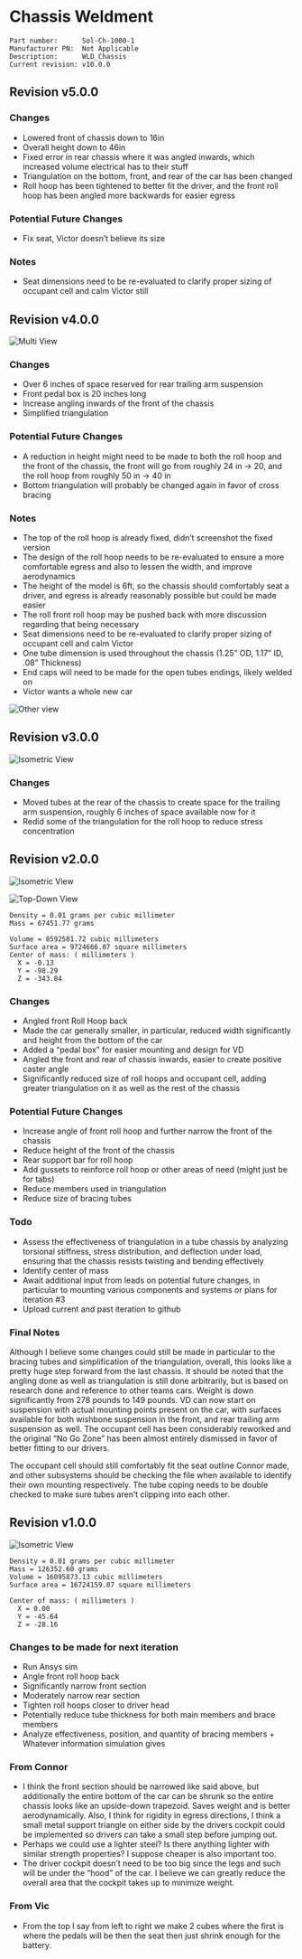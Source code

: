 # Chassis Weldment

```
Part number:      Sol-Ch-1000-1
Manufacturer PN:  Not Applicable
Description:      WLD_Chassis
Current revision: v10.0.0
```

## Revision v5.0.0

### Changes
- Lowered front of chassis down to 16in
- Overall height down to 46in
- Fixed error in rear chassis where it was angled inwards, which increased volume electrical has to their stuff
- Triangulation on the bottom, front, and rear of the car has been changed
- Roll hoop has been tightened to better fit the driver, and the front roll hoop has been angled more backwards for easier egress

### Potential Future Changes
- Fix seat, Victor doesn’t believe its size

### Notes
- Seat dimensions need to be re-evaluated to clarify proper sizing of occupant cell and calm Victor still

## Revision v4.0.0

![Multi View](./media/Sol-Ch-1000-1-v4.0.0-media-1.png)

### Changes
- Over 6 inches of space reserved for rear trailing arm suspension
- Front pedal box is 20 inches long
- Increase angling inwards of the front of the chassis
- Simplified triangulation

### Potential Future Changes
- A reduction in height might need to be made to both the roll hoop and the front of the chassis, the front will go from roughly 24 in → 20, and the roll hoop from roughly 50 in → 40 in
- Bottom triangulation will probably be changed again in favor of cross bracing

### Notes
- The top of the roll hoop is already fixed, didn’t screenshot the fixed version
- The design of the roll hoop needs to be re-evaluated to ensure a more comfortable egress and also to lessen the width, and improve aerodynamics
- The height of the model is 6ft, so the chassis should comfortably seat a driver, and egress is already reasonably possible but could be made easier
- The roll front roll hoop may be pushed back with more discussion regarding that being necessary
- Seat dimensions need to be re-evaluated to clarify proper sizing of occupant cell and calm Victor
- One tube dimension is used throughout the chassis (1.25” OD, 1.17” ID, .08” Thickness)
- End caps will need to be made for the open tubes endings, likely welded on
- Victor wants a whole new car

![Other view](./media/Sol-Ch-1000-1-v4.0.0-media-2.png)

## Revision v3.0.0

![Isometric View](./media/Sol-Ch-1000-1-v3.0.0-media-1.png)

### Changes
- Moved tubes at the rear of the chassis to create space for the trailing arm suspension, roughly 6 inches of space available now for it
- Redid some of the triangulation for the roll hoop to reduce stress concentration


## Revision v2.0.0

![Isometric View](./media/Sol-Ch-1000-1-v2.0.0-media-1.png)

![Top-Down View](./media/Sol-Ch-1000-1-v2.0.0-media-2.png)

```
Density = 0.01 grams per cubic millimeter
Mass = 67451.77 grams

Volume = 8592581.72 cubic millimeters
Surface area = 9724666.07 square millimeters 
Center of mass: ( millimeters )
  X = -0.13
  Y = -98.29
  Z = -343.84
```

### Changes
- Angled front Roll Hoop back
- Made the car generally smaller, in particular, reduced width significantly and height from the bottom of the car
- Added a “pedal box” for easier mounting and design for VD
- Angled the front and rear of chassis inwards, easier to create positive caster angle
- Significantly reduced size of roll hoops and occupant cell, adding greater triangulation on it as well as the rest of the chassis

### Potential Future Changes
- Increase angle of front roll hoop and further narrow the front of the chassis
- Reduce height of the front of the chassis
- Rear support bar for roll hoop
- Add gussets to reinforce roll hoop or other areas of need (might just be for tabs)
- Reduce members used in triangulation
- Reduce size of bracing tubes

### Todo
- Assess the effectiveness of triangulation in a tube chassis by analyzing torsional stiffness, stress distribution, and deflection under load, ensuring that the chassis resists twisting and bending effectively
- Identify center of mass
- Await additional input from leads on potential future changes, in particular to mounting various components and systems or plans for iteration #3
- Upload current and past iteration to github

### Final Notes
Although I believe some changes could still be made in particular to the bracing tubes and simplification of the triangulation, overall, this looks like a pretty huge step forward from the last chassis. It should be noted that the angling done as well as triangulation is still done arbitrarily, but is based on research done and reference to other teams cars. Weight is down significantly from 278 pounds to 149 pounds. VD can now start on suspension with actual mounting points present on the car, with surfaces available for both wishbone suspension in the front, and rear trailing arm suspension as well. The occupant cell has been considerably reworked and the original “No Go Zone” has been almost entirely dismissed in favor of better fitting to our drivers.

The occupant cell should still comfortably fit the seat outline Connor made, and other subsystems should be checking the file when available to identify their own mounting respectively. The tube coping needs to be double checked to make sure tubes aren’t clipping into each other.

## Revision v1.0.0

![Isometric View](./media/Sol-Ch-1000-1-v1.0.0-media-1.png)

```
Density = 0.01 grams per cubic millimeter
Mass = 126352.60 grams
Volume = 16095873.13 cubic millimeters
Surface area = 16724159.07 square millimeters 

Center of mass: ( millimeters )
  X = 0.00
  Y = -45.64
  Z = -28.16 
```

### Changes to be made for next iteration
- Run Ansys sim
- Angle front roll hoop back
- Significantly narrow front section
- Moderately narrow rear section
- Tighten roll hoops closer to driver head
- Potentially reduce tube thickness for both main members and brace members
- Analyze effectiveness, position, and quantity of bracing members + Whatever information simulation gives

### From Connor
- I think the front section should be narrowed like said above, but additionally the entire bottom of the car can be shrunk so the entire chassis looks like an upside-down trapezoid. Saves weight and is better aerodynamically. Also, I think for rigidity in egress directions, I think a small metal support triangle on either side by the drivers cockpit could be implemented so drivers can take a small step before jumping out.
- Perhaps we could use a lighter steel? Is there anything lighter with similar strength properties? I suppose cheaper is also important too.
- The driver cockpit doesn’t need to be too big since the legs and such will be under the “hood” of the car. I believe we can greatly reduce the overall area that the cockpit takes up to minimize weight.

### From Vic
- From the top I say from left to right we make 2 cubes where the first is where the pedals will be then the seat then just shrink enough for the battery.
